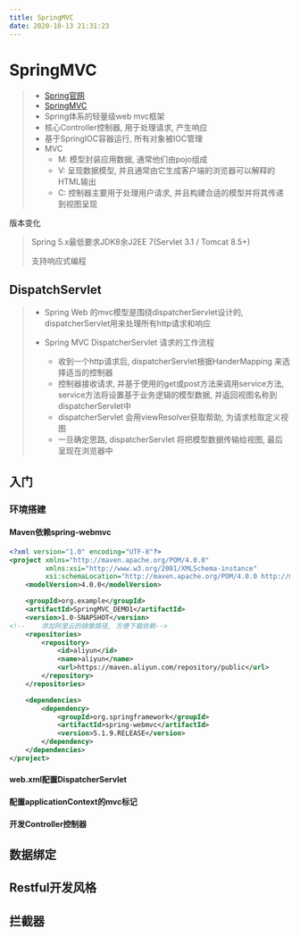 ```yaml
---
title: SpringMVC 
date: 2020-10-13 21:31:23 
---
```


# SpringMVC

> - [Spring官网](https://spring.io/)
> - [SpringMVC](https://docs.spring.io/spring-framework/docs/current/spring-framework-reference/web.html)
> - Spring体系的轻量级web mvc框架
> - 核心Controller控制器, 用于处理请求, 产生响应
> - 基于SpringIOC容器运行, 所有对象被IOC管理
> - MVC
>   - M: 模型封装应用数据, 通常他们由pojo组成
>   - V: 呈现数据模型, 并且通常由它生成客户端的浏览器可以解释的HTML输出
>   - C: 控制器主要用于处理用户请求, 并且构建合适的模型并将其传递到视图呈现

版本变化

> Spring 5.x最低要求JDK8余J2EE 7(Servlet 3.1 / Tomcat 8.5+)
>
> 支持响应式编程



## DispatchServlet

> -  Spring Web 的mvc模型是围绕dispatcherServlet设计的, dispatcherServlet用来处理所有http请求和响应
>
> - Spring MVC DispatcherServlet 请求的工作流程
>   - 收到一个http请求后, dispatcherServlet根据HanderMapping 来选择适当的控制器
>   - 控制器接收请求, 并基于使用的get或post方法来调用service方法, service方法将设置基于业务逻辑的模型数据, 并返回视图名称到dispatcherServlet中
>   - dispatcherServlet 会用viewResolver获取帮助, 为请求检取定义视图
>   - 一旦确定思路, dispatcherServlet 将把模型数据传输给视图, 最后呈现在浏览器中



## 入门

### 环境搭建

#### Maven依赖spring-webmvc

```xml
<?xml version="1.0" encoding="UTF-8"?>
<project xmlns="http://maven.apache.org/POM/4.0.0"
         xmlns:xsi="http://www.w3.org/2001/XMLSchema-instance"
         xsi:schemaLocation="http://maven.apache.org/POM/4.0.0 http://maven.apache.org/xsd/maven-4.0.0.xsd">
    <modelVersion>4.0.0</modelVersion>

    <groupId>org.example</groupId>
    <artifactId>SpringMVC_DEMO1</artifactId>
    <version>1.0-SNAPSHOT</version>
<!--    添加阿里云的镜像路径, 方便下载依赖-->
    <repositories>
        <repository>
            <id>aliyun</id>
            <name>aliyun</name>
            <url>https://maven.aliyun.com/repository/public</url>
        </repository>
    </repositories>

    <dependencies>
        <dependency>
            <groupId>org.springframework</groupId>
            <artifactId>spring-webmvc</artifactId>
            <version>5.1.9.RELEASE</version>
        </dependency>
    </dependencies>
</project>
```



#### web.xml配置DispatcherServlet

#### 配置applicationContext的mvc标记

#### 开发Controller控制器

## 数据绑定

## Restful开发风格

## 拦截器